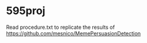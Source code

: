 # 595proj

Read procedure.txt to replicate the results of https://github.com/mesnico/MemePersuasionDetection
